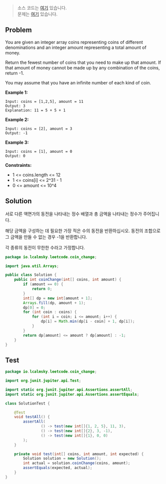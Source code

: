 > 소스 코드는 [여기](https://github.com/lcalmsky/leetcode/blob/master/src/main/java/io/lcalmsky/leetcode/coin_change/Solution.java) 있습니다.  
> 문제는 [여기](https://leetcode.com/problems/coin-change/) 있습니다.

## Problem

You are given an integer array coins representing coins of different denominations and an integer amount representing a total amount of money.

Return the fewest number of coins that you need to make up that amount. If that amount of money cannot be made up by any combination of the coins, return -1.

You may assume that you have an infinite number of each kind of coin.

**Example 1:**
```text
Input: coins = [1,2,5], amount = 11
Output: 3
Explanation: 11 = 5 + 5 + 1
```

**Example 2:**

```text
Input: coins = [2], amount = 3
Output: -1
```

**Example 3:**

```text
Input: coins = [1], amount = 0
Output: 0
```

**Constraints:**

* 1 <= coins.length <= 12
* 1 <= coins[i] <= 2^31 - 1
* 0 <= amount <= 10^4

## Solution

서로 다른 액면가의 동전을 나타내는 정수 배열과 총 금액을 나타내는 정수가 주어집니다.

해당 금액을 구성하는 데 필요한 가장 적은 수의 동전을 반환하십시오. 동전의 조합으로 그 금액을 만들 수 없는 경우 -1을 반환합니다.

각 종류의 동전이 무한한 수라고 가정합니다.

```java
package io.lcalmsky.leetcode.coin_change;

import java.util.Arrays;

public class Solution {
    public int coinChange(int[] coins, int amount) {
        if (amount == 0) {
            return 0;
        }
        int[] dp = new int[amount + 1];
        Arrays.fill(dp, amount + 1);
        dp[0] = 0;
        for (int coin : coins) {
            for (int i = coin; i <= amount; i++) {
                dp[i] = Math.min(dp[i - coin] + 1, dp[i]);
            }
        }
        return dp[amount] <= amount ? dp[amount] : -1;
    }
}

```

## Test

```java
package io.lcalmsky.leetcode.coin_change;

import org.junit.jupiter.api.Test;

import static org.junit.jupiter.api.Assertions.assertAll;
import static org.junit.jupiter.api.Assertions.assertEquals;

class SolutionTest {

    @Test
    void testAll() {
        assertAll(
                () -> test(new int[]{1, 2, 5}, 11, 3),
                () -> test(new int[]{2}, 3, -1),
                () -> test(new int[]{1}, 0, 0)
        );
    }

    private void test(int[] coins, int amount, int expected) {
        Solution solution = new Solution();
        int actual = solution.coinChange(coins, amount);
        assertEquals(expected, actual);
    }
}
```